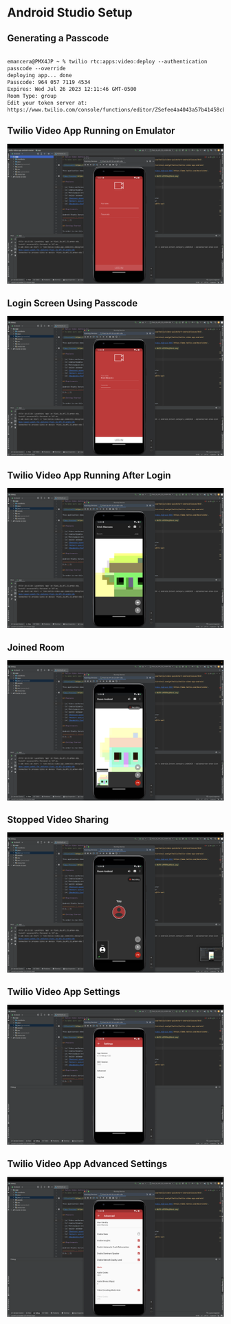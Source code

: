 # Android Studio Setup


## Generating a Passcode

```

emancera@PMX4JP ~ % twilio rtc:apps:video:deploy --authentication passcode --override        
deploying app... done
Passcode: 964 057 7119 4534
Expires: Wed Jul 26 2023 12:11:46 GMT-0500
Room Type: group
Edit your token server at: https://www.twilio.com/console/functions/editor/ZSefee4a4043a57b41458cbe8945cf7339/environment/ZE5430e65a45cd4fcd07aeaf9dddeaf3e2/function/ZHb91a146cee6a5612e23602cc957b4e01 
```

## Twilio Video App Running on Emulator


![](Screenshots/AS_1.png)


## Login Screen Using Passcode


![](Screenshots/AS.png)


## Twilio Video App Running After Login 


![](Screenshots/AS_2.png)



## Joined Room 


![](Screenshots/AS_3.png)


## Stopped Video Sharing


![](Screenshots/AS_4.png)


## Twilio Video App Settings

![](Screenshots/AS_5.png)


## Twilio Video App Advanced Settings

![](Screenshots/AS_6.png)

